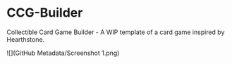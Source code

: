 # CCG-Builder
Collectible Card Game Builder - A WIP template of a card game inspired by Hearthstone.

![](GitHub Metadata/Screenshot 1.png)